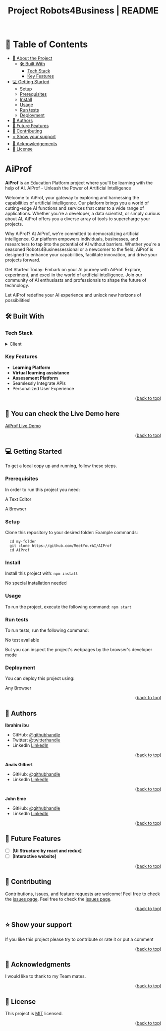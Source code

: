 <div align="center">
  <h1> Project Robots4Business | README </h1>
  <br/>
</div>
<a name="readme-top"></a>

# 📗 Table of Contents

- [📖 About the Project](#about-project)
  - [🛠 Built With](#built-with)
    - [Tech Stack](#tech-stack)
    - [Key Features](#key-features)
- [💻 Getting Started](#getting-started)
  - [Setup](#setup)
  - [Prerequisites](#prerequisites)
  - [Install](#install)
  - [Usage](#usage)
  - [Run tests](#run-tests)
  - [Deployment](#triangular_flag_on_post-deployment)
- [👥 Authors](#authors)
- [🔭 Future Features](#future-features)
- [🤝 Contributing](#contributing)
- [⭐️ Show your support](#support)
- [🙏 Acknowledgements](#acknowledgements)
- [📝 License](#license)


# AiProf  <a name="about-project"></a>
**AiProf** is an Education Platform project where you'll be learning with the help of AI.
AiProf - Unleash the Power of Artificial Intelligence

Welcome to AiProf, your gateway to exploring and harnessing the capabilities of artificial intelligence. Our platform brings you a world of cutting-edge AI functions and services that cater to a wide range of applications. Whether you're a developer, a data scientist, or simply curious about AI, AiProf offers you a diverse array of tools to supercharge your projects.

Why AiProf?
At AiProf, we're committed to democratizing artificial intelligence. Our platform empowers individuals, businesses, and researchers to tap into the potential of AI without barriers. Whether you're a seasoned Robots4Businessessional or a newcomer to the field, AiProf is designed to enhance your capabilities, facilitate innovation, and drive your projects forward.

Get Started Today:
Embark on your AI journey with AiProf. Explore, experiment, and excel in the world of artificial intelligence. Join our community of AI enthusiasts and professionals to shape the future of technology.

Let AiProf redefine your AI experience and unlock new horizons of possibilities!


## 🛠 Built With <a name="built-with"></a>
### Tech Stack <a name="tech-stack"></a>
<details>
  <summary>Client</summary>
  <ul>
    <li><a href="https://www.w3schools.com/html/default.asp">HTML</a></li>
    <li><a href="https://www.w3schools.com/css/default.asp">CSS</a></li>
    <li><a href="https://www.w3schools.com/js/js_intro.asp">JavaScript</a></li>
    <li><a href="https://reactjs.org/">React</a></li>
     <li><a href="https://redux.js.org/">Redux</a></li>
  </ul>
</details>


### Key Features <a name="key-features"></a>
- **Learning Platform**
- **Virtual learning assistance**
- **Assessment Platform**
- Seamlessly Integrate APIs
- Personalized User Experience

<p align="right">(<a href="#readme-top">back to top</a>)</p>


<!-- LIVE DEMO -->

## 🚀 You can check the Live Demo here<a name="live-demo"></a>

[AiProf Live Demo](https://meetyourai.github.io/AiProf/) 

<p align="right">(<a href="#readme-top">back to top</a>)</p>


## 💻 Getting Started <a name="getting-started"></a>
To get a local copy up and running, follow these steps.

### Prerequisites
In order to run this project you need:
<p> A Text Editor</p>
<p> A Browser </p>

### Setup
Clone this repository to your desired folder:
Example commands:
  
  ```
    cd my-folder 
    git clone https://github.com/MeetYourAI/AIProf
    cd AIProf
  ```


### Install
Install this project with:
  `npm install `
 <p>No special installation needed</p>


### Usage
To run the project, execute the following command:
`npm start`


### Run tests
To run tests, run the following command:
<p> No test available </p>
<p>But you can inspect the project's webpages by the browser's developer mode </p>


### Deployment
You can deploy this project using:
<p>Any Browser</p>

<p align="right">(<a href="#readme-top">back to top</a>)</p>




## 👥 Authors <a name="authors"></a>
 **Ibrahim ibu**
- GitHub: [@githubhandle](https://github.com/ibugithub)
- Twitter: [@twitterhandle](https://twitter.com/mdibrahimibuu)
- LinkedIn [LinkedIn](https://linkedin.com/in/ibuu)
<p align="right">(<a href="#readme-top">back to top</a>)</p>


**Anaïs Gilbert**
- GitHub: [@githubhandle](https://github.com/yoshinodev)
- LinkedIn [LinkedIn](https://linkedin.com/in/agilbert6)
<p align="right">(<a href="#readme-top">back to top</a>)</p>


 **John Eme**
- GitHub: [@githubhandle](https://github.com/Jazzijay11)
- LinkedIn [LinkedIn](https://www.linkedin.com/in/eme-john-b1a1b3225)
<p align="right">(<a href="#readme-top">back to top</a>)</p>


## 🔭 Future Features <a name="future-features"></a>
- [ ] **[Ui Structure by react and redux]**
- [ ] **[Interactive website]**
<p align="right">(<a href="#readme-top">back to top</a>)</p>




## 🤝 Contributing <a name="contributing"></a>
Contributions, issues, and feature requests are welcome!
Feel free to check the [issues page](https://github.com/ibugithub/AiProf/issues).
Feel free to check the [issues page](../../issues/).

<p align="right">(<a href="#readme-top">back to top</a>)</p>




## ⭐️ Show your support <a name="support"></a>
If you like this project please try to contribute or rate it or put a comment
<p align="right">(<a href="#readme-top">back to top</a>)</p>




## 🙏 Acknowledgments <a name="acknowledgements"></a>
I would like to thank to my Team mates.


<p align="right">(<a href="#readme-top">back to top</a>)</p>



## 📝 License <a name="license"></a>
This project is [MIT](./LICENSE) licensed.
<p align="right">(<a href="#readme-top">back to top</a>)</p>




